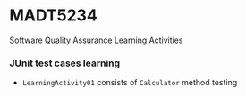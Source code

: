 # MADT5234
Software Quality Assurance Learning Activities


### JUnit test cases learning
- `LearningActivity01` consists of `Calculator` method testing
